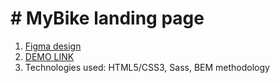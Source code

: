 # # MyBike landing page
1. [Figma design](https://www.figma.com/file/Ic3SlZjkATYaS7uTifZAIk/BIKE?node-id=0%3A1)
1. [DEMO LINK](https://illavodonis.github.io/MYBIKE_landing/)
1. Technologies used:  HTML5/CSS3, Sass, BEM methodology
